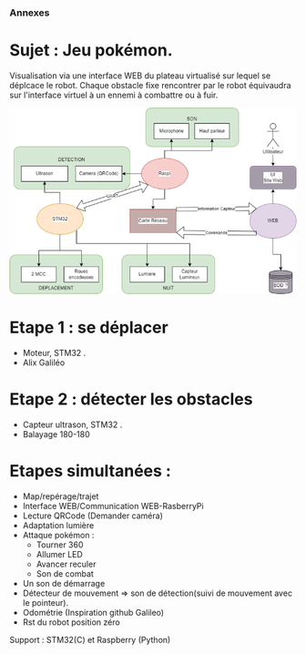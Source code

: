 ### Annexes

# Sujet : Jeu pokémon. 
  Visualisation via une interface WEB  du plateau virtualisé sur lequel se déplcace le robot. Chaque obstacle fixe rencontrer par le robot équivaudra sur l'interface virtuel à un ennemi à combattre ou à fuir. 

![](DiagramRobotPCT.png)

# Etape 1 : se déplacer
  -	Moteur, STM32 .
  - Alix Galiléo
# Etape 2 : détecter les obstacles
  - Capteur ultrason, STM32 .
  - Balayage 180-180

# Etapes simultanées :
-	Map/repérage/trajet
-	Interface WEB/Communication WEB-RasberryPi	
-	Lecture QRCode (Demander caméra)
-	Adaptation lumière
-	Attaque pokémon : 
    - Tourner 360
    - Allumer LED
    - Avancer reculer
    - Son de combat
-	Un son de démarrage
-	Détecteur de mouvement => son de détection(suivi de mouvement avec le pointeur).
-	Odométrie (Inspiration github Galileo)
-	Rst du robot position zéro

Support : STM32(C) et Raspberry (Python)
